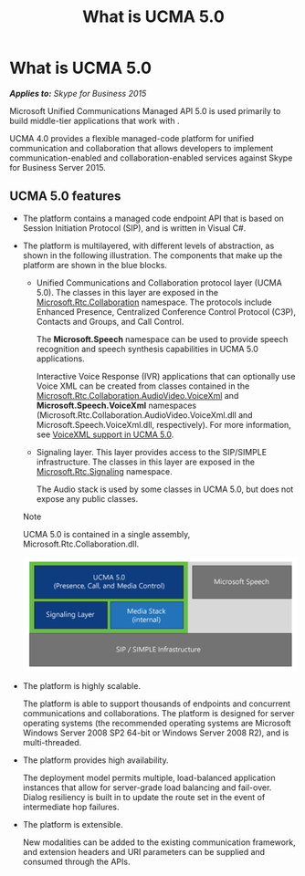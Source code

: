 ﻿---
title: What is UCMA 5.0
TOCTitle: What is UCMA 5.0
ms:assetid: ebbfeb40-02ad-4045-bf46-b073406a5c26
ms:mtpsurl: https://msdn.microsoft.com/en-us/library/Dn465943(v=office.16)
ms:contentKeyID: 65239785
ms.date: 07/27/2015
mtps_version: v=office.16
---

# What is UCMA 5.0


_**Applies to:** Skype for Business 2015_

Microsoft Unified Communications Managed API 5.0 is used primarily to build middle-tier applications that work with .

UCMA 4.0 provides a flexible managed-code platform for unified communication and collaboration that allows developers to implement communication-enabled and collaboration-enabled services against Skype for Business Server 2015.

## UCMA 5.0 features

  - The platform contains a managed code endpoint API that is based on Session Initiation Protocol (SIP), and is written in Visual C\#.

  - The platform is multilayered, with different levels of abstraction, as shown in the following illustration. The components that make up the platform are shown in the blue blocks.
    
      - Unified Communications and Collaboration protocol layer (UCMA 5.0). The classes in this layer are exposed in the [Microsoft.Rtc.Collaboration](https://msdn.microsoft.com/en-us/library/hh384297\(v=office.16\)) namespace. The protocols include Enhanced Presence, Centralized Conference Control Protocol (C3P), Contacts and Groups, and Call Control.
        
        The **Microsoft.Speech** namespace can be used to provide speech recognition and speech synthesis capabilities in UCMA 5.0 applications.
        
        Interactive Voice Response (IVR) applications that can optionally use Voice XML can be created from classes contained in the [Microsoft.Rtc.Collaboration.AudioVideo.VoiceXml](https://msdn.microsoft.com/en-us/library/gg452705\(v=office.16\)) and **Microsoft.Speech.VoiceXml** namespaces (Microsoft.Rtc.Collaboration.AudioVideo.VoiceXml.dll and Microsoft.Speech.VoiceXml.dll, respectively). For more information, see [VoiceXML support in UCMA 5.0](voicexml-support-in-ucma-5-0.md).
    
      - Signaling layer. This layer provides access to the SIP/SIMPLE infrastructure. The classes in this layer are exposed in the [Microsoft.Rtc.Signaling](https://msdn.microsoft.com/en-us/library/hh365949\(v=office.16\)) namespace.
        
        The Audio stack is used by some classes in UCMA 5.0, but does not expose any public classes.
    

    > [!NOTE]
    > <P>UCMA 5.0 is contained in a single assembly, Microsoft.Rtc.Collaboration.dll.</P>

    
    ![Platform abstraction layers](images/Dn465943.UCMAOverallArch(Office.16).png "Platform abstraction layers")

  - The platform is highly scalable.
    
    The platform is able to support thousands of endpoints and concurrent communications and collaborations. The platform is designed for server operating systems (the recommended operating systems are Microsoft Windows Server 2008 SP2 64-bit or Windows Server 2008 R2), and is multi-threaded.

  - The platform provides high availability.
    
    The deployment model permits multiple, load-balanced application instances that allow for server-grade load balancing and fail-over. Dialog resiliency is built in to update the route set in the event of intermediate hop failures.

  - The platform is extensible.
    
    New modalities can be added to the existing communication framework, and extension headers and URI parameters can be supplied and consumed through the APIs.

